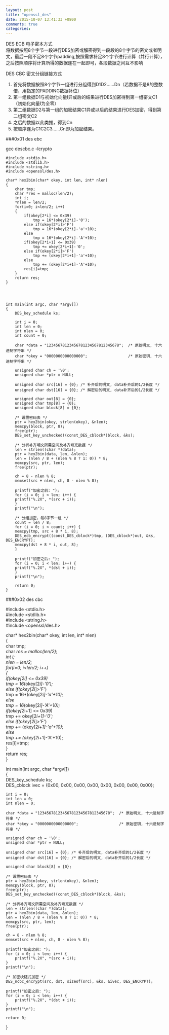 ```yaml
---  
layout: post  
title: "openssl_des"  
date: 2015-10-07 13:41:33 +0800  
comments: true  
categories:   
---  
```

  
DES ECB 电子密本方式  
将数据按照8个字节一段进行DES加密或解密得到一段段的8个字节的密文或者明文，最后一段不足8个字节padding,按照需求补足8个字节进行计算（并行计算），之后按照顺序将计算所得的数据连在一起即可，各段数据之间互不影响  
  
DES CBC 密文分组链接方式  
1. 首先将数据按照8个字节一组进行分组得到D1D2......Dn（若数据不是8的整数倍，用指定的PADDING数据补位）  
2. 第一组数据D1与初始化向量I异或后的结果进行DES加密得到第一组密文C1（初始化向量I为全零）  
3. 第二组数据D2与第一组的加密结果C1异或以后的结果进行DES加密，得到第二组密文C2  
4. 之后的数据以此类推，得到Cn  
5. 按顺序连为C1C2C3......Cn即为加密结果。  
  
  
###0x01 des ebc  
  
gcc descbc.c -lcrypto  
  
  
	#include <stdio.h>  
	#include <stdlib.h>  
	#include <string.h>  
	#include <openssl/des.h>  
  
	char* hex2bin(char* okey, int len, int* nlen)  
	{  
		char tmp;  
		char *res = malloc(len/2);  
		int i;  
		*nlen = len/2;  
		for(i=0; i<len/2; i++)  
		{  
			if(okey[2*i] <= 0x39)  
				tmp = 16*(okey[2*i]-'0');  
			else if(okey[2*i]>'F')  
				tmp = 16*(okey[2*i]-'a'+10);  
			else   
				tmp = 16*(okey[2*i]-'A'+10);  
			if(okey[2*i+1] <= 0x39)  
				tmp += okey[2*i+1]-'0';  
			else if(okey[2*i]>'F')  
				tmp += (okey[2*i+1]-'a'+10);  
			else   
				tmp += (okey[2*i+1]-'A'+10);  
			res[i]=tmp;  
		}  
		return res;  
	}  
  
  
  
  
	int main(int argc, char *argv[])  
	{  
	    DES_key_schedule ks;  
	   
	    int i = 0;  
	    int len = 0;  
	    int nlen = 0;  
	    int count = 0;  
	   
	    char *data = "12345678123456781234567812345678";  /* 原始明文, 十六进制字符串 */  
	    char *okey = "0000000000000000";                  /* 原始密钥, 十六进制字符串 */  
	   
	    unsigned char ch = '\0';  
	    unsigned char *ptr = NULL;  
	   
	    unsigned char src[16] = {0}; /* 补齐后的明文, data补齐后的1/2长度 */  
	    unsigned char dst[16] = {0}; /* 解密后的明文, data补齐后的1/2长度 */  
	   
	    unsigned char out[8] = {0};  
	    unsigned char tmp[8] = {0};  
	    unsigned char block[8] = {0};  
	   
	    /* 设置密码表 */  
	    ptr = hex2bin(okey, strlen(okey), &nlen);  
	    memcpy(block, ptr, 8);  
	    free(ptr);  
	    DES_set_key_unchecked((const_DES_cblock*)block, &ks);  
	   
	    /* 分析补齐明文所需空间及补齐填充数据 */  
	    len = strlen((char *)data);  
	    ptr = hex2bin(data, len, &nlen);  
	    len = (nlen / 8 + (nlen % 8 ? 1: 0)) * 8;  
	    memcpy(src, ptr, len);  
	    free(ptr);  
	   
	    ch = 8 - nlen % 8;  
	    memset(src + nlen, ch, 8 - nlen % 8);  
	   
	    printf("加密之前: ");  
	    for (i = 0; i < len; i++) {  
		printf("%.2X", *(src + i));  
	    }  
	    printf("\n");  
	   
	    /* 分组加密，每8字节一组 */  
	    count = len / 8;  
	    for (i = 0; i < count; i++) {  
		memcpy(tmp, src + 8 * i, 8);  
		DES_ecb_encrypt((const_DES_cblock*)tmp, (DES_cblock*)out, &ks, DES_ENCRYPT);  
		memcpy(dst + 8 * i, out, 8);  
	    }  
	   
	    printf("加密之后: ");  
	    for (i = 0; i < len; i++) {  
		printf("%.2X", *(dst + i));  
	    }  
	    printf("\n");  
	   
	    return 0;  
	}  
  
###0x02 des cbc  
  
#include <stdio.h>  
#include <stdlib.h>  
#include <string.h>  
#include <openssl/des.h>  
  
char* hex2bin(char* okey, int len, int* nlen)  
{  
	char tmp;  
	char *res = malloc(len/2);  
	int i;  
	*nlen = len/2;  
	for(i=0; i<len/2; i++)  
	{  
		if(okey[2*i] <= 0x39)  
			tmp = 16*(okey[2*i]-'0');  
		else if(okey[2*i]>'F')  
			tmp = 16*(okey[2*i]-'a'+10);  
		else   
			tmp = 16*(okey[2*i]-'A'+10);  
		if(okey[2*i+1] <= 0x39)  
			tmp += okey[2*i+1]-'0';  
		else if(okey[2*i]>'F')  
			tmp += (okey[2*i+1]-'a'+10);  
		else   
			tmp += (okey[2*i+1]-'A'+10);  
		res[i]=tmp;  
	}  
	return res;  
}  
  
  
  
int main(int argc, char *argv[])  
{  
    DES_key_schedule ks;  
    DES_cblock ivec = {0x00, 0x00, 0x00, 0x00, 0x00, 0x00, 0x00, 0x00};  
   
    int i = 0;  
    int len = 0;  
    int nlen = 0;  
   
    char *data = "12345678123456781234567812345678";  /* 原始明文, 十六进制字符串 */  
    char *okey = "0000000000000000";                  /* 原始密钥, 十六进制字符串 */  
   
    unsigned char ch = '\0';  
    unsigned char *ptr = NULL;  
   
    unsigned char src[16] = {0}; /* 补齐后的明文, data补齐后的1/2长度 */  
    unsigned char dst[16] = {0}; /* 解密后的明文, data补齐后的1/2长度 */  
   
    unsigned char block[8] = {0};  
   
    /* 设置密码表 */  
    ptr = hex2bin(okey, strlen(okey), &nlen);  
    memcpy(block, ptr, 8);  
    free(ptr);  
    DES_set_key_unchecked((const_DES_cblock*)block, &ks);  
   
    /* 分析补齐明文所需空间及补齐填充数据 */  
    len = strlen((char *)data);  
    ptr = hex2bin(data, len, &nlen);  
    len = (nlen / 8 + (nlen % 8 ? 1: 0)) * 8;  
    memcpy(src, ptr, len);  
    free(ptr);  
   
    ch = 8 - nlen % 8;  
    memset(src + nlen, ch, 8 - nlen % 8);  
   
    printf("加密之前: ");  
    for (i = 0; i < len; i++) {  
        printf("%.2X", *(src + i));  
    }  
    printf("\n");  
   
    /* 加密块链式加密 */  
    DES_ncbc_encrypt(src, dst, sizeof(src), &ks, &ivec, DES_ENCRYPT);  
   
    printf("加密之后: ");  
    for (i = 0; i < len; i++) {  
        printf("%.2X", *(dst + i));  
    }  
    printf("\n");  
   
    return 0;  
}  
